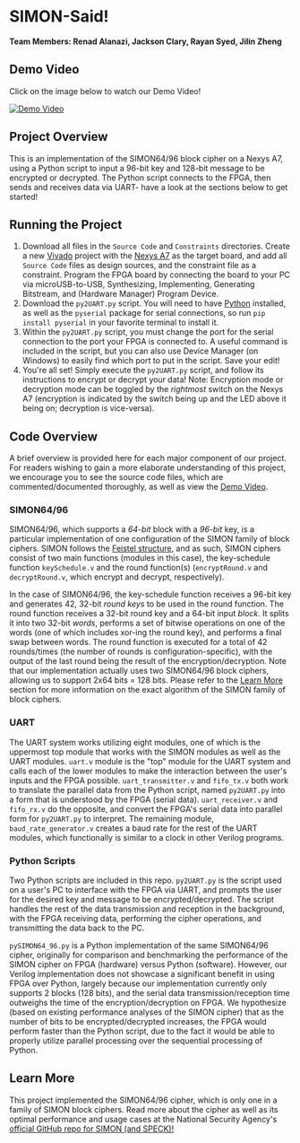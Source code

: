 # SIMON-Said!
**Team Members: Renad Alanazi, Jackson Clary, Rayan Syed, Jilin Zheng**


## Demo Video
Click on the image below to watch our Demo Video!

[![Demo Video](https://img.youtube.com/vi/hVuAgoZOnd0/0.jpg)](https://youtu.be/hVuAgoZOnd0)


## Project Overview
This is an implementation of the SIMON64/96 block cipher on a Nexys A7, using a Python script to input a 96-bit key and 128-bit message to be encrypted or decrypted. The Python script connects to the FPGA, then sends and receives data via UART- have a look at the sections below to get started!


## Running the Project
1. Download all files in the `Source Code` and `Constraints` directories. Create a new [Vivado](https://www.xilinx.com/products/design-tools/vivado.html#:~:text=Vivado%20is%20the%20design%20software,Route%2C%20Verification%2FSimulation%20tools.) project with the [Nexys A7](https://digilent.com/shop/nexys-a7-fpga-trainer-board-recommended-for-ece-curriculum/) as the target board, and add all `Source Code` files as design sources, and the constraint file as a constraint. Program the FPGA board by connecting the board to your PC via microUSB-to-USB, Synthesizing, Implementing, Generating Bitstream, and (Hardware Manager) Program Device.
2. Download the `py2UART.py` script. You will need to have [Python](https://www.python.org/downloads/) installed, as well as the `pyserial` package for serial connections, so run `pip install pyserial` in your favorite terminal to install it.
3. Within the `py2UART.py` script, you must change the port for the serial connection to the port your FPGA is connected to. A useful command is included in the script, but you can also use Device Manager (on Windows) to easily find which port to put in the script. Save your edit!
4. You're all set! Simply execute the `py2UART.py` script, and follow its instructions to encrypt or decrypt your data! Note: Encryption mode or decryption mode can be toggled by the *rightmost* switch on the Nexys A7 (encryption is indicated by the switch being up and the LED above it being on; decryption is vice-versa).


## Code Overview
A brief overview is provided here for each major component of our project. For readers wishing to gain a more elaborate understanding of this project, we encourage you to see the source code files, which are commented/documented thoroughly, as well as view the [Demo Video](#demo-video).

### SIMON64/96
SIMON64/96, which supports a *64-bit* block with a *96-bit* key, is a particular implementation of one configuration of the SIMON family of block ciphers. SIMON follows the [Feistel structure](https://en.wikipedia.org/wiki/Feistel_cipher), and as such, SIMON ciphers consist of two main functions (modules in this case), the key-schedule function `keySchedule.v` and the round function(s) (`encryptRound.v` and `decryptRound.v`, which encrypt and decrypt, respectively). 

In the case of SIMON64/96, the key-schedule function receives a 96-bit key and generates 42, 32-bit *round keys* to be used in the round function. The round function receives a 32-bit round key and a 64-bit input *block*. It splits it into two 32-bit *words*, performs a set of bitwise operations on one of the words (one of which includes xor-ing the round key), and performs a final swap between words. The round function is executed for a total of 42 rounds/times (the number of rounds is configuration-specific), with the output of the last round being the result of the encryption/decryption. Note that our implementation actually uses two SIMON64/96 block ciphers, allowing us to support 2x64 bits = 128 bits. Please refer to the [Learn More](#learn-more) section for more information on the exact algorithm of the SIMON family of block ciphers.

### UART
The UART system works utilizing eight modules, one of which is the uppermost top module that works with the SIMON modules as well as the UART modules. `uart.v` module is the "top" module for the UART system and calls each of the lower modules to make the interaction between the user's inputs and the FPGA possible. `uart_transmitter.v` and `fifo_tx.v` both work to translate the parallel data from the Python script, named `py2UART.py` into a form that is understood by the FPGA (serial data). `uart_receiver.v` and `fifo_rx.v` do the opposite, and convert the FPGA's serial data into parallel form for `py2UART.py` to interpret. The remaining module, `baud_rate_generator.v` creates a baud rate for the rest of the UART modules, which functionally is similar to a clock in other Verilog programs.

### Python Scripts
Two Python scripts are included in this repo. `py2UART.py` is the script used on a user's PC to interface with the FPGA via UART, and prompts the user for the desired key and message to be encrypted/decrypted. The script handles the rest of the data transmission and reception in the background, with the FPGA receiving data, performing the cipher operations, and transmitting the data back to the PC.

`pySIMON64_96.py` is a Python implementation of the same SIMON64/96 cipher, originally for comparison and benchmarking the performance of the SIMON cipher on FPGA (hardware) versus Python (software). However, our Verilog implementation does not showcase a significant benefit in using FPGA over Python, largely because our implementation currently only supports 2 blocks (128 bits), and the serial data transmission/reception time outweighs the time of the encryption/decryption on FPGA. We hypothesize (based on existing performance analyses of the SIMON cipher) that as the number of bits to be encrypted/decrypted increases, the FPGA would perform faster than the Python script, due to the fact it would be able to properly utilize parallel processing over the sequential processing of Python.


## Learn More
This project implemented the SIMON64/96 cipher, which is only one in a family of SIMON block ciphers. Read more about the cipher as well as its optimal performance and usage cases at the National Security Agency's [official GitHub repo for SIMON (and SPECK)!](https://github.com/nsacyber/simon-speck)
